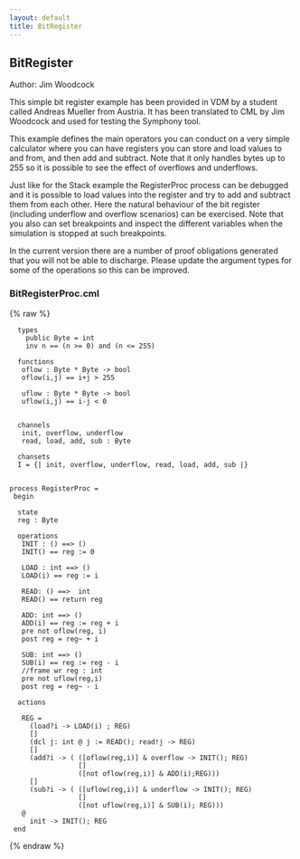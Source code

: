 ```yaml
---
layout: default
title: BitRegister
---
```


## BitRegister
Author: Jim Woodcock


This simple bit register example has been provided in VDM by a student called Andreas Mueller from Austria. It has been translated to CML by Jim Woodcock and used for testing the Symphony tool.

This example defines the main operators you can conduct on a very simple calculator where you can have registers you can store and load values to and from, and then add and subtract. Note that it only handles bytes up to 255 so it is possible to see the effect of overflows and underflows.

Just like for the Stack example the RegisterProc process can be debugged and it is possible to load values into the register and try to add and subtract them from each other. Here the natural behaviour of the bit register (including underflow and overflow scenarios) can be exercised. Note that you also can set breakpoints and inspect the different variables when the simulation is stopped at such breakpoints.

In the current version there are a number of proof obligations generated that you will not be able to discharge. Please update the argument types for some of the operations so this can be improved.



### BitRegisterProc.cml

{% raw %}
~~~
  types
    public Byte = int
    inv n == (n >= 0) and (n <= 255)

  functions
   oflow : Byte * Byte -> bool
   oflow(i,j) == i+j > 255

   uflow : Byte * Byte -> bool
   uflow(i,j) == i-j < 0


  channels 
   init, overflow, underflow
   read, load, add, sub : Byte

  chansets
  I = {| init, overflow, underflow, read, load, add, sub |}

 
process RegisterProc = 
 begin

  state 
  reg : Byte	

  operations  
   INIT : () ==> ()
   INIT() == reg := 0

   LOAD : int ==> ()
   LOAD(i) == reg := i
   
   READ: () ==>  int
   READ() == return reg

   ADD: int ==> ()
   ADD(i) == reg := reg + i
   pre not oflow(reg, i)
   post reg = reg~ + i

   SUB: int ==> ()
   SUB(i) == reg := reg - i
   //frame wr reg : int
   pre not uflow(reg,i)
   post reg = reg~ - i
  
  actions
   
   REG = 
     (load?i -> LOAD(i) ; REG)
     []
     (dcl j: int @ j := READ(); read!j -> REG)
     [] 
     (add?i -> ( ([oflow(reg,i)] & overflow -> INIT(); REG)
       	     	 [] 
                 ([not oflow(reg,i)] & ADD(i);REG)))
     [] 
     (sub?i -> ( ([uflow(reg,i)] & underflow -> INIT(); REG)
       	     	 [] 
                 ([not uflow(reg,i)] & SUB(i); REG)))
   @
     init -> INIT(); REG
 end
~~~
{% endraw %}

